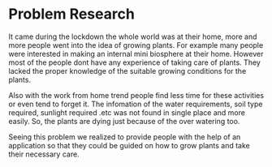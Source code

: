 # Problem Research

It came during the lockdown the whole world was at their home, more and more people went into the idea of growing plants. For example many people were interested in making an internal mini biosphere at their home. However most of the people dont have any experience of taking care of plants. They lacked the proper knowledge of the suitable growing conditions for the plants.

Also with the work from home trend people find less time for these activities or even tend to forget it. The infomation of the water requirements, soil type required, sunlight required .etc was not found in single place and more easily. So, the plants are dying just because of the over watering too.

Seeing this problem we realized to provide people with the help of an application so that they could be guided on how to grow plants and take their necessary care.